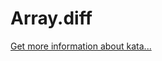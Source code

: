 Array.diff
=
[Get more information about kata...](https://www.codewars.com//kata//kata/523f5d21c841566fde000009)